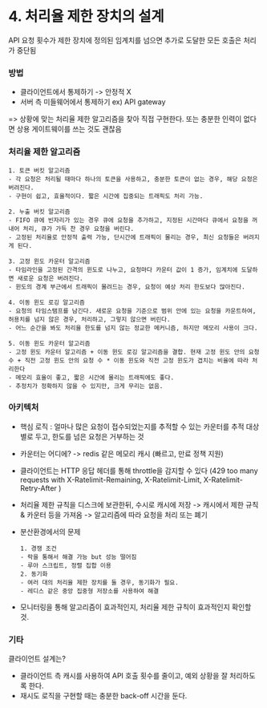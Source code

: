 # 4. 처리율 제한 장치의 설계
API 요청 횟수가 제한 장치에 정의된 임계치를 넘으면 추가로 도달한 모든 호출은 처리가 중단됨

### 방법

- 클라이언트에서 통제하기 -> 안정적 X
- 서버 측 미들웨어에서 통제하기 ex) API gateway
    
=> 상황에 맞는 처리율 제한 알고리즘을 찾아 직접 구현한다. 또는 충분한 인력이 없다면 상용 게이트웨이를 쓰는 것도 괜찮음


### 처리율 제한 알고리즘
    1. 토큰 버킷 알고리즘
    - 각 요청은 처리될 때마다 하나의 토큰을 사용하고, 충분한 토큰이 없는 경우, 해당 요청은 버려진다. 
    - 구현이 쉽고, 효율적이다. 짧은 시간에 집중되는 트래픽도 처리 가능.

    2. 누출 버킷 알고리즘
    - FIFO 큐에 빈자리가 있는 경우 큐에 요청을 추가하고, 지정된 시간마다 큐에서 요청을 꺼내어 처리, 큐가 가득 찬 경우 요청을 버린다.
    - 고정된 처리율로 안정적 출력 가능, 단시간에 트래픽이 몰리는 경우, 최신 요청들은 버려지게 된다. 
    
    3. 고정 윈도 카운터 알고리즘
    - 타임라인을 고정된 간격의 윈도로 나누고, 요청마다 카운터 값이 1 증가, 임계치에 도달하면 새로운 요청은 버려진다. 
    - 윈도의 경계 부근에서 트래픽이 몰려드는 경우, 요청이 예상 처리 한도보다 많아진다. 

    4. 이동 윈도 로깅 알고리즘
    - 요청의 타임스탬프를 남긴다. 새로운 요청을 기준으로 범위 안에 있는 요청을 카운트하여, 허용치를 넘지 않은 경우, 처리하고, 그렇지 않으면 버린다. 
    - 어느 순간을 봐도 처리율 한도를 넘지 않는 정교한 메커니즘, 하지만 메모리 사용이 크다.

    5. 이동 윈도 카운터 알고리즘
    - 고정 윈도 카운터 알고리즘 + 이동 윈도 로깅 알고리즘을 결합. 현재 고정 윈도 안의 요청 수 + 직전 고정 윈도 안의 요청 수 * 이동 윈도와 직전 고정 윈도가 겹치는 비율에 따라 처리한다
    - 메모리 효율이 좋고, 짧은 시간에 몰리는 트래픽에도 좋다. 
    - 추정치가 정확하지 않을 수 있지만, 크게 무리는 없음. 



### 아키텍처
- 핵심 로직 : 얼마나 많은 요청이 접수되었는지를 추적할 수 있는 카운터를 추적 대상별로 두고, 한도를 넘은 요청은 거부하는 것
- 카운터는 어디에? -> redis 같은 메모리 캐시 (빠르고, 만료 정책 지원)
- 클라이언트는 HTTP 응답 헤더를 통해 throttle을 감지할 수 있다 (429 too many requests with X-Ratelimit-Remaining, X-Ratelimit-Limit, X-Ratelimit-Retry-After )
- 처리율 제한 규칙을 디스크에 보관한뒤, 수시로 캐시에 저장 -> 캐시에서 제한 규칙 & 카운터 등을 가져옴 -> 알고리즘에 따라 요청을 처리 또는 폐기
- 분산환경에서의 문제 
    ```
    1. 경쟁 조건
    - 락을 통해서 해결 가능 but 성능 떨어짐 
    - 루아 스크립트, 정렬 집합 이용
    2. 동기화
    - 여러 대의 처리율 제한 장치를 둘 경우, 동기화가 필요. 
    - 레디스 같은 중앙 집중형 저장소를 사용하여 해결
    ```

- 모니터링을 통해 알고리즘이 효과적인지, 처리율 제한 규칙이 효과적인지 확인할 것. 

### 기타
클라이언트 설계는? 
- 클라이언트 측 캐시를 사용하여 API 호출 횟수를 줄이고, 예외 상황을 잘 처리하도록 한다. 
- 재시도 로직을 구현할 때는 충분한 back-off 시간을 둔다. 

